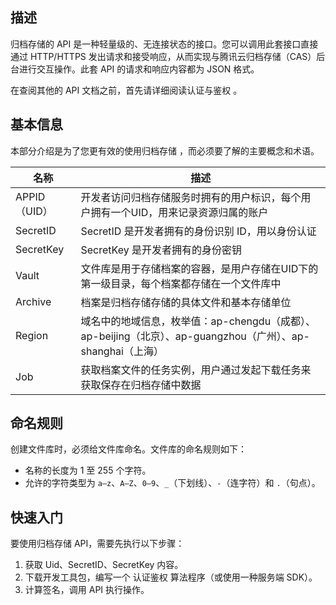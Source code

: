 ## 描述

归档存储的 API 是一种轻量级的、无连接状态的接口。您可以调用此套接口直接通过 HTTP/HTTPS 发出请求和接受响应，从而实现与腾讯云归档存储（CAS）后台进行交互操作。此套 API 的请求和响应内容都为 JSON 格式。

在查阅其他的 API 文档之前，首先请详细阅读认证与鉴权 。

## 基本信息

本部分介绍是为了您更有效的使用归档存储 ，而必须要了解的主要概念和术语。

| 名称         | 描述                                       |
| ---------- | ---------------------------------------- |
| APPID（UID） | 开发者访问归档存储服务时拥有的用户标识，每个用户拥有一个UID，用来记录资源归属的账户 |
| SecretID   | SecretID 是开发者拥有的身份识别 ID，用以身份认证         |
| SecretKey  | SecretKey 是开发者拥有的身份密钥                   |
| Vault      | 文件库是用于存储档案的容器，是用户存储在UID下的第一级目录，每个档案都存储在一个文件库中 |
| Archive    | 档案是归档存储存储的具体文件和基本存储单位                 |
| Region     | 域名中的地域信息，枚举值：ap-chengdu（成都）、ap-beijing（北京）、ap-guangzhou（广州）、ap-shanghai（上海） |
| Job        | 获取档案文件的任务实例，用户通过发起下载任务来获取保存在归档存储中数据     |

## 命名规则

创建文件库时，必须给文件库命名。文件库的命名规则如下：

- 名称的长度为 1 至 255 个字符。
- 允许的字符类型为 `a–z`、`A–Z`、`0–9`、`_`（下划线）、`-`（连字符）和 `.`（句点）。




## 快速入门

要使用归档存储 API，需要先执行以下步骤：

1. 获取 Uid、SecretID、SecretKey 内容。
2. 下载开发工具包，编写一个 认证鉴权 算法程序（或使用一种服务端 SDK）。
3. 计算签名，调用 API 执行操作。
